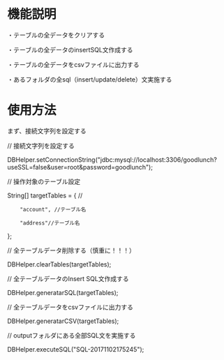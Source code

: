# 機能説明

・テーブルの全データをクリアする

・テーブルの全データのinsertSQL文作成する

・テーブルの全データをcsvファイルに出力する

・あるフォルダの全sql（insert/update/delete）文実施する


# 使用方法

まず、接続文字列を設定する


// 接続文字列を設定する

DBHelper.setConnectionString("jdbc:mysql://localhost:3306/goodlunch?useSSL=false&user=root&password=goodlunch");


// 操作対象のテーブル設定

String[] targetTables = { //

		"account", //テーブル名
		
		"address"//テーブル名
};


// 全テーブルデータ削除する（慎重に！！！）

DBHelper.clearTables(targetTables);


// 全テーブルデータのInsert SQL文作成する

DBHelper.generatarSQL(targetTables);



// 全テーブルデータをcsvファイルに出力する

DBHelper.generatarCSV(targetTables);


// outputフォルダにある全部SQL文を実施する

DBHelper.executeSQL("SQL-20171102175245");
